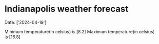 # Indianapolis weather forecast 
Date: ['2024-04-19'] 

Minimum temperature(in celsius) is [8.2] 
Maximum temperature(in celsius) is [16.8]